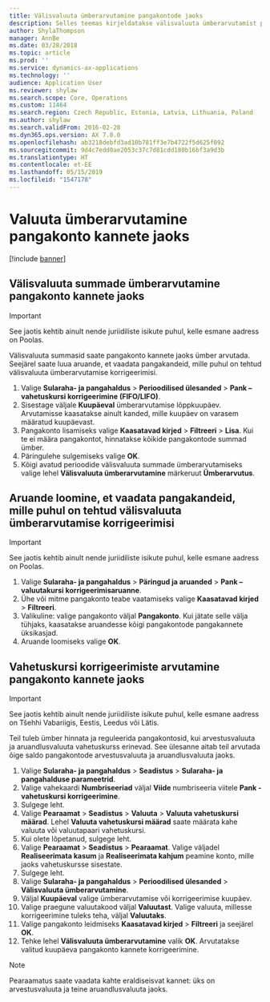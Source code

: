 ```yaml
---
title: Välisvaluuta ümberarvutamine pangakontode jaoks
description: Selles teemas kirjeldatakse välisvaluuta ümberarvutamist pangakontode jaoks.
author: ShylaThompson
manager: AnnBe
ms.date: 03/28/2018
ms.topic: article
ms.prod: ''
ms.service: dynamics-ax-applications
ms.technology: ''
audience: Application User
ms.reviewer: shylaw
ms.search.scope: Core, Operations
ms.custom: 11464
ms.search.region: Czech Republic, Estonia, Latvia, Lithuania, Poland
ms.author: shylaw
ms.search.validFrom: 2016-02-28
ms.dyn365.ops.version: AX 7.0.0
ms.openlocfilehash: ab3218debfd3ad10b781ff3e7b4722f5d625f092
ms.sourcegitcommit: 9d4c7edd0ae2053c37c7d81cdd180b16bf3a9d3b
ms.translationtype: HT
ms.contentlocale: et-EE
ms.lasthandoff: 05/15/2019
ms.locfileid: "1547178"
---
```

# <a name="currency-revaluation-for-bank-account-transactions"></a>Valuuta ümberarvutamine pangakonto kannete jaoks

[!include [banner](../includes/banner.md)]

## <a name="revalue-foreign-currency-amounts-for-bank-account-transactions"></a>Välisvaluuta summade ümberarvutamine pangakonto kannete jaoks

> [!IMPORTANT]
> See jaotis kehtib ainult nende juriidiliste isikute puhul, kelle esmane aadress on Poolas.

Välisvaluuta summasid saate pangakonto kannete jaoks ümber arvutada. Seejärel saate luua aruande, et vaadata pangakandeid, mille puhul on tehtud välisvaluuta ümberarvutamise korrigeerimisi.

1. Valige **Sularaha- ja pangahaldus** &gt; **Perioodilised ülesanded** &gt; **Pank – vahetuskursi korrigeerimine (FIFO/LIFO)**.
2. Sisestage väljale **Kuupäeval** ümberarvutamise lõppkuupäev. Arvutamisse kaasatakse ainult kanded, mille kuupäev on varasem määratud kuupäevast.
3. Pangakonto lisamiseks valige **Kaasatavad kirjed** &gt; **Filtreeri** &gt; **Lisa**. Kui te ei määra pangakontot, hinnatakse kõikide pangakontode summad ümber.
4. Päringulehe sulgemiseks valige **OK**.
5. Kõigi avatud perioodide välisvaluuta summade ümberarvutamiseks valige lehel **Välisvaluuta ümberarvutamine** märkeruut **Ümberarvutus**.

## <a name="create-a-report-to-view-bank-transactions-that-have-adjustments-for-foreign-currency-revaluations"></a>Aruande loomine, et vaadata pangakandeid, mille puhul on tehtud välisvaluuta ümberarvutamise korrigeerimisi

> [!IMPORTANT]
> See jaotis kehtib ainult nende juriidiliste isikute puhul, kelle esmane aadress on Poolas.

1. Valige **Sularaha- ja pangahaldus** &gt; **Päringud ja aruanded** &gt; **Pank – valuutakursi korrigeerimisaruanne**.
2. Ühe või mitme pangakonto teabe vaatamiseks valige **Kaasatavad kirjed** &gt; **Filtreeri**.
3. Valikuline: valige pangakonto väljal **Pangakonto**. Kui jätate selle välja tühjaks, kaasatakse aruandesse kõigi pangakontode pangakannete üksikasjad.
4. Aruande loomiseks valige **OK**. 

## <a name="calculate-exchange-rate-adjustments-for-bank-account-transactions"></a>Vahetuskursi korrigeerimiste arvutamine pangakonto kannete jaoks

> [!IMPORTANT]
> See jaotis kehtib ainult nende juriidiliste isikute puhul, kelle esmane aadress on Tšehhi Vabariigis, Eestis, Leedus või Lätis.

Teil tuleb ümber hinnata ja reguleerida pangakontosid, kui arvestusvaluuta ja aruandlusvaluuta vahetuskurss erinevad. See ülesanne aitab teil arvutada õige saldo pangakontode arvestusvaluuta ja aruandlusvaluuta jaoks.

1. Valige **Sularaha- ja pangahaldus** &gt; **Seadistus** &gt; **Sularaha- ja pangahalduse parameetrid**.
2. Valige vahekaardi **Numbriseeriad** väljal **Viide** numbriseeria viitele **Pank - vahetuskursi korrigeerimine**.
3. Sulgege leht.
4. Valige **Pearaamat** &gt; **Seadistus** &gt; **Valuuta** &gt; **Valuuta vahetuskursi määrad**. Lehel **Valuuta vahetuskursi määrad** saate määrata kahe valuuta või valuutapaari vahetuskursi.
5. Kui olete lõpetanud, sulgege leht.
6. Valige **Pearaamat** &gt; **Seadistus** &gt; **Pearaamat**. Valige väljadel **Realiseerimata kasum** ja **Realiseerimata kahjum** peamine konto, mille jaoks vahetuskursse sisestate.
7. Sulgege leht.
8. Valige **Sularaha- ja pangahaldus** &gt; **Perioodilised ülesanded** &gt; **Välisvaluuta ümberarvutamine**.
9. Väljal **Kuupäeval** valige ümberarvutamise või korrigeerimise kuupäev.
10. Valige praegune valuutakood väljal **Valuutast**. Valige valuuta, millesse korrigeerimine tuleks teha, väljal **Valuutaks**.
11. Valige pangakonto leidmiseks **Kaasatavad kirjed** &gt; **Filtreeri** ja seejärel **OK**.
12. Tehke lehel **Välisvaluuta ümberarvutamine** valik **OK**. Arvutatakse valitud kuupäeva pangakonto kannete korrigeerimine.

> [!NOTE]
> Pearaamatus saate vaadata kahte eraldiseisvat kannet: üks on arvestusvaluuta ja teine aruandlusvaluuta jaoks.
